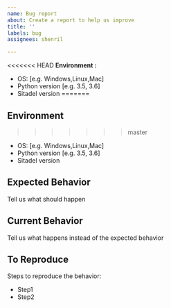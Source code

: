 ```yaml
---
name: Bug report
about: Create a report to help us improve
title: ''
labels: bug
assignees: shenril

---
```


<<<<<<< HEAD
**Environment :**

- OS: [e.g. Windows,Linux,Mac]
- Python version [e.g. 3.5, 3.6]
- Sitadel version
=======
## Environment
>>>>>>> master

- OS: [e.g. Windows,Linux,Mac]
- Python version [e.g. 3.5, 3.6]
- Sitadel version

## Expected Behavior

Tell us what should happen

## Current Behavior

Tell us what happens instead of the expected behavior

## To Reproduce

Steps to reproduce the behavior:

- Step1
- Step2
